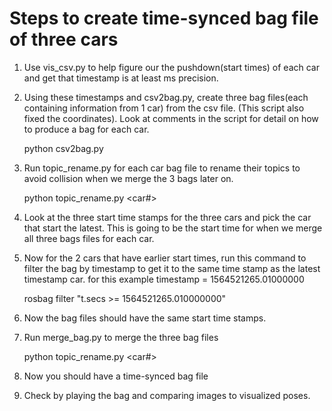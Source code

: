 # Steps to create time-synced bag file of three cars 

1. Use vis_csv.py to help figure our the pushdown(start times) of each car and get that timestamp is at least ms precision. 
2. Using these timestamps and csv2bag.py, create three bag files(each containing information from 1 car) from the csv file. (This script also fixed the coordinates). Look at comments in the script for detail on how to produce a bag for each car.
	
	python csv2bag.py 

3. Run topic_rename.py for each car bag file to rename their topics to avoid collision when we merge the 3 bags later on.
	
	python topic_rename.py <inbag> <outbag> <car#>

3. Look at the three start time stamps for the three cars and pick the car that start the latest. This is going to be the start time for when we merge all three bags files for each car.
4. Now for the 2 cars that have earlier start times, run this command to filter the bag by timestamp to get it to the same time stamp as the latest timestamp car. 
for this example timestamp = 1564521265.01000000
	
	rosbag filter <inbag> <outbag> "t.secs >= 1564521265.010000000"

5. Now the bag files should have the same start time stamps.
6. Run merge_bag.py to merge the three bag files
	
	python topic_rename.py <inbag> <outbag> <car#>

7. Now you should have a time-synced bag file 
8. Check by playing the bag and comparing images to visualized poses. 

